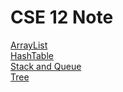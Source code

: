 # CSE 12 Note
[ArrayList](https://luoluobuli.github.io/cse12-note/cse12-note/ArrayList)  
[HashTable](https://luoluobuli.github.io/cse12-note/cse12-note/HashTable)  
[Stack and Queue](https://luoluobuli.github.io/cse12-note/cse12-note/Stack-and-Queue)  
[Tree](https://luoluobuli.github.io/cse12-note/cse12-note/Tree)
